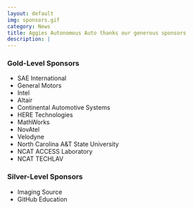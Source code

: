 ```yaml
---
layout: default
img: sponsors.gif
category: News
title: Aggies Autonomous Auto thanks our generous sponsors
description: |
---
```

### Gold-Level Sponsors
- SAE International
- General Motors
- Intel
- Altair
- Continental Automotive Systems
- HERE Technologies
- MathWorks
- NovAtel
- Velodyne
- North Carolina A&T State University
- NCAT ACCESS Laboratory
- NCAT TECHLAV

### Silver-Level Sponsors
- Imaging Source
- GitHub Education

